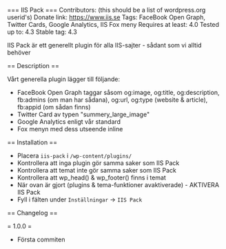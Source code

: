=== IIS Pack ===
Contributors: (this should be a list of wordpress.org userid's)
Donate link: https://www.iis.se
Tags: FaceBook Open Graph, Twitter Cards, Google Analytics, IIS Fox meny
Requires at least: 4.0
Tested up to: 4.3
Stable tag: 4.3

IIS Pack är ett generellt plugin för alla IIS-sajter - sådant som vi alltid behöver

== Description ==

Vårt generella plugin lägger till följande:

* FaceBook Open Graph taggar såsom og:image, og:title, og:description, fb:admins (om man har sådana), og:url, og:type (website & article), fb:appid (om sådan finns)
* Twitter Card av typen "summery_large_image"
* Google Analytics enligt vår standard
* Fox menyn med dess utseende inline


== Installation ==

* Placera `iis-pack` i `/wp-content/plugins/`
* Kontrollera att inga plugin gör samma saker som IIS Pack
* Kontrollera att temat inte gör samma saker som IIS Pack
* Kontrollera att wp_head() & wp_footer() finns i temat
* När ovan är gjort (plugins & tema-funktioner avaktiverade) - AKTIVERA IIS Pack
* Fyll i fälten under `Inställningar` -> `IIS Pack`


== Changelog ==

= 1.0.0 =
* Första commiten

